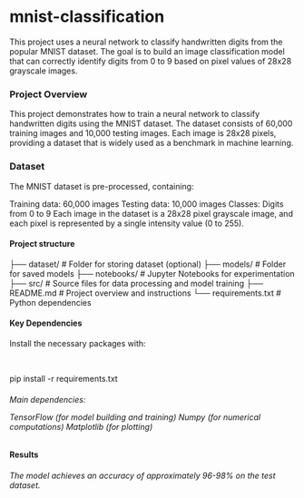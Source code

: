 <h1>mnist-classification</h1> 
<p>
  This project uses a neural network to classify handwritten digits from the popular MNIST dataset. The goal is to build an image classification model that can correctly identify digits from 0 to 9 based on pixel values of 28x28 grayscale images.
</p>
<h3>
  Project Overview
</h3>

<p>
  This project demonstrates how to train a neural network to classify handwritten digits using the MNIST dataset. The dataset consists of 60,000 training images and 10,000 testing images. Each image is 28x28 pixels, providing a dataset that is widely used as a benchmark in machine learning.
</p>

<h3>Dataset</h3>
<p>
  The MNIST dataset is pre-processed, containing:

Training data: 60,000 images
Testing data: 10,000 images
Classes: Digits from 0 to 9
Each image in the dataset is a 28x28 pixel grayscale image, and each pixel is represented by a single intensity value (0 to 255).
</p>

<h4>
  Project structure
</h4>
<p>
  ├── dataset/              # Folder for storing dataset (optional)
├── models/               # Folder for saved models
├── notebooks/            # Jupyter Notebooks for experimentation
├── src/                  # Source files for data processing and model training
├── README.md             # Project overview and instructions
└── requirements.txt      # Python dependencies
</p>

<h4>Key Dependencies</h4>
<p>Install the necessary packages with:</p>
<br>
<p>
  pip install -r requirements.txt
</p>
<h6>
  Main dependencies:

TensorFlow (for model building and training)
Numpy (for numerical computations)
Matplotlib (for plotting)
</h6>
<h4>Results</h4>
<h6>The model achieves an accuracy of approximately 96-98% on the test dataset.</h6>
